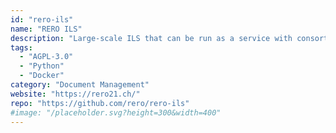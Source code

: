 ```yaml
---
id: "rero-ils"
name: "RERO ILS"
description: "Large-scale ILS that can be run as a service with consortial features, intended primarily for library networks. Includes most standard modules (circulation, acquisitions, cataloging,...) and a web-based public and professional interface."
tags:
  - "AGPL-3.0"
  - "Python"
  - "Docker"
category: "Document Management"
website: "https://rero21.ch/"
repo: "https://github.com/rero/rero-ils"
#image: "/placeholder.svg?height=300&width=400"
---
```


